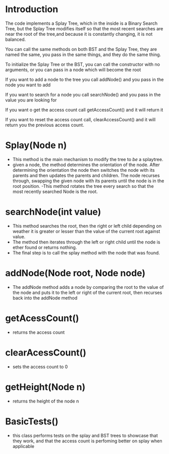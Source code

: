 # Introduction
The code implements a Splay Tree, which in the inside is a Binary Search Tree, but the Splay Tree modifies itself so that the most recent searches are near the root of the tree,and because it is constantly changing, it is not balanced.

You can call the same methods on both BST and the Splay Tree, they are named the same, you pass in the same things, and they do the same thing.

To initialize the Splay Tree or the BST, you can call the constructor with no arguments, or you can pass in a node which will become the root

If you want to add a node to the tree you call addNode() and you pass in the node you want to add

If you want to search for a node you call searchNode() and you pass in the value you are looking for

If you want o get the access count call getAccessCount() and it will return it

If you want to reset the access count call, clearAccessCount() and it will return you the previous access count.

# Splay(Node n)
- This method is the main mechanism to modify the tree to *be* a splaytree.
- given a node, the method determines the orientation of the node. After determining the orientation the node then switches the node with its parents and then updates the parents and children. The node recurses through, swapping the given node with its parents until the node is in the root position.
-This method rotates the tree every search so that the most recently searched Node is the root.

# searchNode(int value)
- This method searches the root, then the right or left child depending on weather it is greater or lesser than the value of the current root against value.
- The method then iterates through the left or right child until the node is ether found or returns nothing.
- The final step is to call the splay method with the node that was found.
  
# addNode(Node root, Node node)
- The addNode method adds a node by comparing the root to the value of the node and puts it to the left or right of the current root, then recurses back into the addNode method

# getAcessCount()
- returns the access count

# clearAcessCount()
- sets the access count to 0
  
# getHeight(Node n)
- returns the height of the node n

# BasicTests()
- this class performs tests on the splay and BST trees to showcase that they work, and that the access count is perfoming better on splay when applicable

